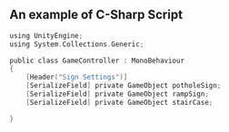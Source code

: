 ## An example of C-Sharp Script
``` c title="gamecontroller.c" linenums="1" hl_lines="6-9"
using UnityEngine;
using System.Collections.Generic;

public class GameController : MonoBehaviour
{
    [Header("Sign Settings")]
    [SerializeField] private GameObject potholeSign;
    [SerializeField] private GameObject rampSign;
    [SerializeField] private GameObject stairCase;

}
```